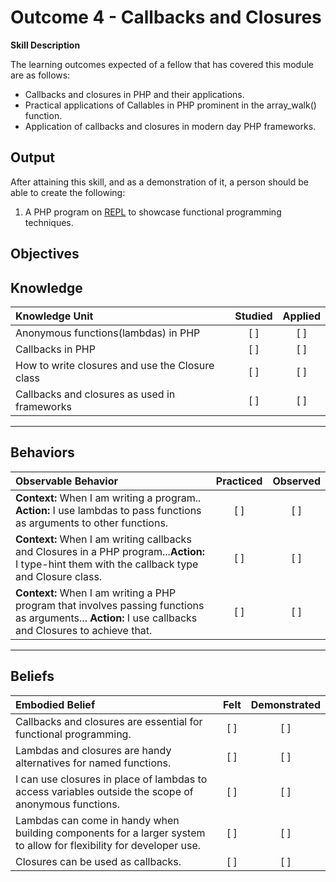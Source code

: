 # Outcome 4 - Callbacks and Closures

**Skill Description**

The learning outcomes expected of a fellow that has covered this module are as follows:
- Callbacks and closures in PHP and their applications.
- Practical applications of Callables in PHP prominent in the array_walk() function.
- Application of callbacks and closures in modern day PHP frameworks.


**Output**
----------
After attaining this skill, and as a demonstration of it, a person should be able to create the following:

1. A PHP program on [REPL](https://repl.it/languages/php) to showcase functional programming techniques.


**Objectives**
----------
## **Knowledge**


| Knowledge Unit   |      Studied      | Applied |
|:-------------|:------------------:|:--------:|
| Anonymous functions(lambdas) in PHP | [ ] | [ ] |
| Callbacks in PHP | [ ] | [ ] |
| How to write closures and use the Closure class | [ ] | [ ] |
| Callbacks and closures as used in frameworks | [ ] | [ ] |


----------


## **Behaviors**

| Observable Behavior   |      Practiced      | Observed |
|:-------------|:------------------:|:--------:|
| **Context:** When I am writing a program.. **Action:** I use lambdas to pass functions as arguments to other functions. | [ ] | [ ]  |
| **Context:**  When I am writing callbacks and Closures in a PHP program...**Action:** I type-hint them with the callback type and Closure class.|   [ ]   |   [ ] |
| **Context:** When I am writing a PHP program that involves passing functions as arguments... **Action:**  I use callbacks and Closures to achieve that. |   [ ]   |   [ ] |


----------


## **Beliefs**


| Embodied Belief   |      Felt      | Demonstrated |
|:-------------|:------------------:|:--------:|
| Callbacks and closures are essential for functional programming.| [ ] | [ ]  |
| Lambdas and closures are handy alternatives for named functions. |   [ ]   |   [ ] |
| I can use closures in place of lambdas to access variables outside the scope of anonymous functions.|   [ ]   |   [ ] |
| Lambdas can come in handy when building components for a larger system to allow for flexibility for developer use. |   [ ]   |   [ ] |
| Closures can be used as callbacks. |   [ ]   |   [ ] |
